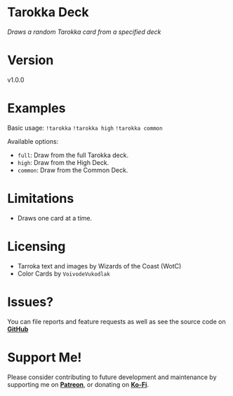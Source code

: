 # Tarokka Deck

*Draws a random Tarokka card from a specified deck*

# Version
v1.0.0

# Examples
Basic usage:
`!tarokka`
`!tarokka high`
`!tarokka common`

Available options:
- `full`: Draw from the full Tarokka deck.
- `high`: Draw from the High Deck.
- `common`: Draw from the Common Deck.

# Limitations
- Draws one card at a time.

# Licensing

- Tarroka text and images by Wizards of the Coast (WotC)
- Color Cards by `VoivodeVukodlak`

# Issues?
You can file reports and feature requests as well as see the source code on [**GitHub**](https://github.com/fatestapestry/avrae-collections)

# Support Me!
Please consider contributing to future development and maintenance by supporting me on [**Patreon**](https://www.patreon.com/fatestapestry), or donating on [**Ko-Fi**](https://ko-fi.com/noralf).
